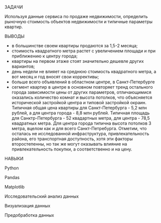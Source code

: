 ЗАДАЧИ

Используя данные сервиса по продаже недвижимости, определить рыночную стоимость объектов недвижимости и типичные параметры квартир.

ВЫВОДЫ

- в большинстве своем квартиры продаются за 1,5-2 месяца;
- стоимость квадратного метра растет с увеличением площади и при приближению к центру города;
- квартиры на первом этаже стоят значительно дешевле других вариантов;
- день недели не влияет на среднюю стоимость квадратного метра, а вот месяц и год вносят свои коррективы;
- больше всего объявлений в областном центре, в Санкт-Петербурге
- сегмент квартир в центре в основном повторяет тренд остального города зависимости цены от других параметров, отличающимися оказались количество комнат и высота потолков, что объясняется исторической застройкой центра и типовой застройкой окраин. Типичная общая цена квартиры для Санкт-Петербурга - 5,2 млн рублей, а для центра города - 8,8 млн рублей. Типичная площадь для Санктр-Петербурга - 52 квадартных метра, для центра - 78,5 квадратных метра. Для центра города типична высота потолков 3 метра, вцелом как и для всего Санкт-Петребурга. Отметим, что осталась не исследованной инфраструктура, привлекательность района, его транспортная доступность, хотя эти факторы второстепенны, но так же могут оказывать влияние на привлекательность покупки, а соответственно и на цену.

НАВЫКИ

Python 

Pandas 

Matplotlib 

Исследовательский анализ данных 

Визуализация данных 

Предобработка данных
